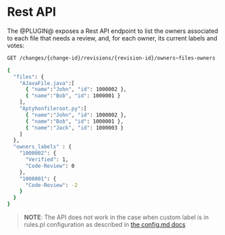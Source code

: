 # Rest API

The @PLUGIN@ exposes a Rest API endpoint to list the owners associated to each file that
needs a review, and, for each owner, its current labels and votes:

```bash
GET /changes/{change-id}/revisions/{revision-id}/owners~files-owners

{
  "files": {
    "AJavaFile.java":[
      { "name":"John", "id": 1000002 },
      { "name":"Bob", "id": 1000001 }
    ],
    "Aptyhonfileroot.py":[
      { "name":"John", "id": 1000002 },
      { "name":"Bob", "id": 1000001 },
      { "name":"Jack", "id": 1000003 }
    ]
  },
  "owners_labels" : {
    "1000002": {
      "Verified": 1,
      "Code-Review": 0
    },
    "1000001": {
      "Code-Review": -2
    }
  }
}

```

> __NOTE__: The API does not work in the case when custom label is in
> rules.pl configuration as described in [the config.md docs](https://gerrit.googlesource.com/plugins/owners/+/refs/heads/stable-3.4/owners/src/main/resources/Documentation/config.md#example-3-owners-file-without-matchers-and-custom-owner_approves-label)